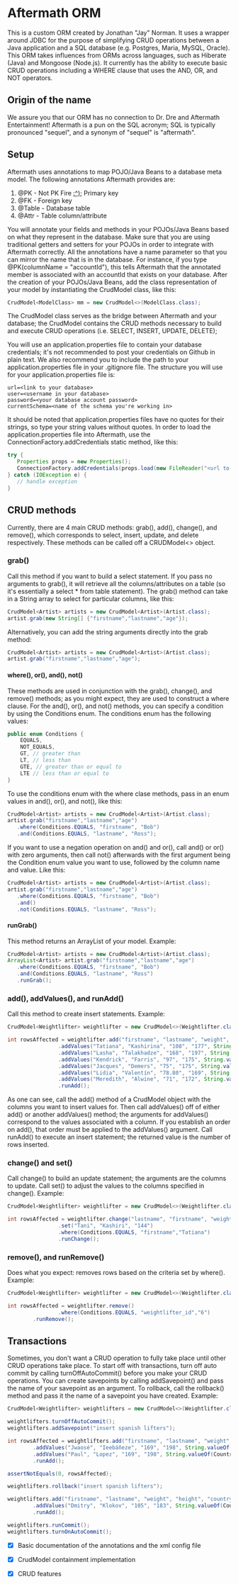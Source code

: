 # Aftermath ORM
This is a custom ORM created by Jonathan "Jay" Norman. It uses a wrapper around JDBC for the purpose of simplifying CRUD operations between a Java application and a SQL database (e.g. Postgres, Maria, MySQL, Oracle). This ORM takes influences from ORMs across languages, such as Hiberate (Java) and Mongoose (Node.js). It currently has the ability to execute basic CRUD operations including a WHERE clause that uses the AND, OR, and NOT operators.
## Origin of the name
We assure you that our ORM has no connection to Dr. Dre and Aftermath Entertainment! Aftermath is a pun on the SQL acronym; SQL is typically pronounced "sequel", and a synonym of "sequel" is "aftermath".
## Setup
Aftermath uses annotations to map POJO/Java Beans to a database meta model. The following annotations Aftermath provides are:
1. @PK - Not PK Fire [:^)](https://www.youtube.com/watch?v=HglT7sTcuv8); Primary key
2. @FK - Foreign key
3. @Table - Database table
4. @Attr - Table column/attribute

You will annotate your fields and methods in your POJOs/Java Beans based on what they represent in the database. Make sure that you are using traditional getters and setters for your POJOs in order to integrate with Aftermath correctly. All the annotations have a name parameter so that you can mirror the name that is in the database. For instance, if you type @PK(columnName = "accountId"), this tells Aftermath that the annotated member is associated with an accountId that exists on your database. After the creation of your POJOs/Java Beans, add the class representation of your model by instantiating the CrudModel<T> class, like this:

```java
CrudModel<ModelClass> mm = new CrudModel<>(ModelClass.class);
```

The CrudModel<T> class serves as the bridge between Aftermath and your database; the CrudModel<T> contains the CRUD methods necessary to build and execute CRUD operations (i.e. SELECT, INSERT, UPDATE, DELETE);

You will use an application.properties file to contain your database credentials; it's not recommended to post your credentials on Github in plain text. We also recommend you to include the path to your application.properties file in your .gitignore file. The structure you will use for your application.properties file is:

```
url=<link to your database>
user=<username in your database>
password=<your database account password>
currentSchema=<name of the schema you're working in>
```

It should be noted that application.properties files have no quotes for their strings, so type your string values without quotes. In order to load the application.properties file into Aftermath, use the ConnectionFactory.addCredentials static method, like this:

```java
try {
   Properties props = new Properties();
   ConnectionFactory.addCredentials(props.load(new FileReader("<url to your application.properties file>")));
} catch (IOException e) {
   // handle exception
}
```

## CRUD methods
Currently, there are 4 main CRUD methods: grab(), add(), change(), and remove(), which corresponds to select, insert, update, and delete respectively. These methods can be called off a CRUDModel<> object. 

### grab()
Call this method if you want to build a select statement. If you pass no arguments to grab(), it will retrieve all the columns/attributes on a table (so it's essentially a select * from table statement). The grab() method can take in a String array to select for particular columns, like this:

```java
CrudModel<Artist> artists = new CrudModel<Artist>(Artist.class);
artist.grab(new String[] {"firstname","lastname","age"});
```

Alternatively, you can add the string arguments directly into the grab method:

```java
CrudModel<Artist> artists = new CrudModel<Artist>(Artist.class);
artist.grab("firstname","lastname","age");
```

#### where(), or(), and(), not()
These methods are used in conjunction with the grab(), change(), and remove() methods; as you might expect, they are used to construct a where clause. For the and(), or(), and not() methods, you can specify a condition by using the Conditions enum. The conditions enum has the following values:

```java
public enum Conditions {
    EQUALS,   
    NOT_EQUALS, 
    GT, // greater than
    LT, // less than
    GTE, // greater than or equal to
    LTE // less than or equal to
}
```

To use the conditions enum with the where clase methods, pass in an enum values in and(), or(), and not(), like this:

```java
CrudModel<Artist> artists = new CrudModel<Artist>(Artist.class);
artist.grab("firstname","lastname","age")
   .where(Conditions.EQUALS, "firstname", "Bob")
   .and(Conditions.EQUALS, "lastname", "Ross");
```

If you want to use a negation operation on and() and or(), call and() or or() with zero arguments, then call not() afterwards with the first argument being the Condition enum value you want to use, followed by the column name and value. Like this:

```java
CrudModel<Artist> artists = new CrudModel<Artist>(Artist.class);
artist.grab("firstname","lastname","age")
   .where(Conditions.EQUALS, "firstname", "Bob")
   .and()
   .not(Conditions.EQUALS, "lastname", "Ross");
```

#### runGrab()
This method returns an ArrayList of your model. Example:
```java
CrudModel<Artist> artists = new CrudModel<Artist>(Artist.class);
ArrayList<Artist> artist.grab("firstname","lastname","age")
   .where(Conditions.EQUALS, "firstname", "Bob")
   .and(Conditions.EQUALS, "lastname", "Ross")
   .runGrab();
```

### add(), addValues(), and runAdd()
Call this method to create insert statements. Example:

```java
CrudModel<Weightlifter> weightlifter = new CrudModel<>(Weightlifter.class);

int rowsAffected = weightlifter.add("firstname", "lastname", "weight", "height", "country_id")
                .addValues("Tatiana", "Kashirina", "108", "177", String.valueOf(Country.Russia.ordinal() + 1))
                .addValues("Lasha", "Talakhadze", "168", "197", String.valueOf(Country.Georgia.ordinal() + 1))
                .addValues("Kendrick", "Farris", "97", "175", String.valueOf(Country.USA.ordinal() + 1))
                .addValues("Jacques", "Demers", "75", "175", String.valueOf(Country.Canada.ordinal() + 1))
                .addValues("Lidia", "Valentín", "78.80", "169", String.valueOf(Country.Canada.ordinal() + 1))
                .addValues("Meredith", "Alwine", "71", "172", String.valueOf(Country.USA.ordinal() + 1))
                .runAdd();
```
As one can see, call the add() method of a CrudModel object with the columns you want to insert values for. Then call addValues() off of either add() or another addValues() method; the arguments for addValues() correspond to the values associated with a column. If you establish an order on add(), that order must be applied to the addValues() argument. Call runAdd() to execute an insert statement; the returned value is the number of rows inserted. 

### change() and set()
Call change() to build an update statement; the arguments are the columns to update. Call set() to adjust the values to the columns specified in change(). Example:

```java
CrudModel<Weightlifter> weightlifter = new CrudModel<>(Weightlifter.class);

int rowsAffected = weightlifter.change("lastname", "firstname", "weight")
                .set("Tani", "Kashiri", "144")
                .where(Conditions.EQUALS, "firstname","Tatiana")
                .runChange();
```

### remove(), and runRemove()
Does what you expect: removes rows based on the criteria set by where(). Example:

```java
CrudModel<Weightlifter> weightlifter = new CrudModel<>(Weightlifter.class);

int rowsAffected = weightlifter.remove()
                .where(Conditions.EQUALS, "weightlifter_id","6")
		.runRemove();
```

## Transactions
Sometimes, you don't want a CRUD operation to fully take place until other CRUD operations take place. To start off with transactions, turn off auto commit by calling turnOffAutoCommit() before you make your CRUD operations. 
You can create savepoints by calling addSavepoint() and pass the name of your savepoint as an argument. To rollback, call the rollback() method and pass it the name of a savepoint you have created. Example:

```java
CrudModel<Weightlifter> weightlifters = new CrudModel<>(Weightlifter.class);

weightlifters.turnOffAutoCommit();
weightlifters.addSavepoint("insert spanish lifters");

int rowsAffected = weightlifters.add("firstname", "lastname", "weight", "height", "country_id")
        .addValues("Jwaosé", "Ieebáñeze", "169", "198", String.valueOf(Country.Spain.ordinal() + 1))
        .addValues("Paul", "Lopez", "169", "198", String.valueOf(Country.Spain.ordinal() + 1))
        .runAdd();

assertNotEquals(0, rowsAffected);

weightlifters.rollback("insert spanish lifters");

weightlifters.add("firstname", "lastname", "weight", "height", "country_id")
        .addValues("Dmitry", "Klokov", "105", "183", String.valueOf(Country.Russia.ordinal() + 1))
        .runAdd();

weightlifters.runCommit();
weightlifters.turnOnAutoCommit();
```
- [x] Basic documentation of the annotations and the xml config file
- [x] CrudModel<T> containment implementation
- [x] CRUD features

